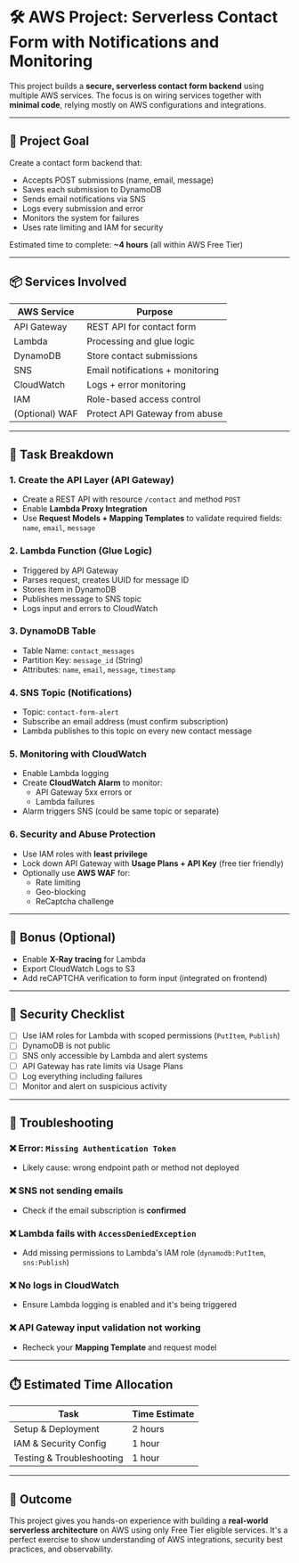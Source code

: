 
# 🛠️ AWS Project: Serverless Contact Form with Notifications and Monitoring

This project builds a **secure, serverless contact form backend** using multiple AWS services. The focus is on wiring services together with **minimal code**, relying mostly on AWS configurations and integrations.

---

## 🎯 Project Goal

Create a contact form backend that:
- Accepts POST submissions (name, email, message)
- Saves each submission to DynamoDB
- Sends email notifications via SNS
- Logs every submission and error
- Monitors the system for failures
- Uses rate limiting and IAM for security

Estimated time to complete: **~4 hours** (all within AWS Free Tier)

---

## 📦 Services Involved

| AWS Service      | Purpose                           |
|------------------|-----------------------------------|
| API Gateway      | REST API for contact form         |
| Lambda           | Processing and glue logic         |
| DynamoDB         | Store contact submissions         |
| SNS              | Email notifications + monitoring  |
| CloudWatch       | Logs + error monitoring           |
| IAM              | Role-based access control         |
| (Optional) WAF   | Protect API Gateway from abuse    |

---

## 🧩 Task Breakdown

### 1. Create the API Layer (API Gateway)
- Create a REST API with resource `/contact` and method `POST`
- Enable **Lambda Proxy Integration**
- Use **Request Models + Mapping Templates** to validate required fields: `name`, `email`, `message`

### 2. Lambda Function (Glue Logic)
- Triggered by API Gateway
- Parses request, creates UUID for message ID
- Stores item in DynamoDB
- Publishes message to SNS topic
- Logs input and errors to CloudWatch

### 3. DynamoDB Table
- Table Name: `contact_messages`
- Partition Key: `message_id` (String)
- Attributes: `name`, `email`, `message`, `timestamp`

### 4. SNS Topic (Notifications)
- Topic: `contact-form-alert`
- Subscribe an email address (must confirm subscription)
- Lambda publishes to this topic on every new contact message

### 5. Monitoring with CloudWatch
- Enable Lambda logging
- Create **CloudWatch Alarm** to monitor:
  - API Gateway 5xx errors or
  - Lambda failures
- Alarm triggers SNS (could be same topic or separate)

### 6. Security and Abuse Protection
- Use IAM roles with **least privilege**
- Lock down API Gateway with **Usage Plans + API Key** (free tier friendly)
- Optionally use **AWS WAF** for:
  - Rate limiting
  - Geo-blocking
  - ReCaptcha challenge

---

## 🧪 Bonus (Optional)
- Enable **X-Ray tracing** for Lambda
- Export CloudWatch Logs to S3
- Add reCAPTCHA verification to form input (integrated on frontend)

---

## 🔐 Security Checklist

- [ ] Use IAM roles for Lambda with scoped permissions (`PutItem`, `Publish`)
- [ ] DynamoDB is not public
- [ ] SNS only accessible by Lambda and alert systems
- [ ] API Gateway has rate limits via Usage Plans
- [ ] Log everything including failures
- [ ] Monitor and alert on suspicious activity

---

## 🔧 Troubleshooting

### ❌ Error: `Missing Authentication Token`
- Likely cause: wrong endpoint path or method not deployed

### ❌ SNS not sending emails
- Check if the email subscription is **confirmed**

### ❌ Lambda fails with `AccessDeniedException`
- Add missing permissions to Lambda's IAM role (`dynamodb:PutItem`, `sns:Publish`)

### ❌ No logs in CloudWatch
- Ensure Lambda logging is enabled and it's being triggered

### ❌ API Gateway input validation not working
- Recheck your **Mapping Template** and request model

---

## ⏱️ Estimated Time Allocation

| Task                    | Time Estimate |
|-------------------------|---------------|
| Setup & Deployment      | 2 hours       |
| IAM & Security Config   | 1 hour        |
| Testing & Troubleshooting | 1 hour     |

---

## 🧭 Outcome

This project gives you hands-on experience with building a **real-world serverless architecture** on AWS using only Free Tier eligible services. It's a perfect exercise to show understanding of AWS integrations, security best practices, and observability.

